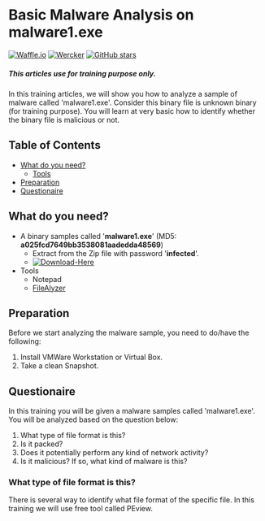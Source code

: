 

# Basic Malware Analysis on malware1.exe
[![Waffle.io](https://img.shields.io/waffle/label/evancohen/smart-mirror/in%20progress.svg?maxAge=2592000)]()
[![Wercker](https://img.shields.io/wercker/ci/wercker/docs.svg?maxAge=2592000)]()
[![GitHub stars](https://img.shields.io/github/stars/badges/shields.svg?style=social&label=Star&maxAge=100)]()
##### This articles use for training purpose only.
In this training articles, we will show you how to analyze a sample of malware called 'malware1.exe'. Consider this binary file is unknown binary (for training purpose). You will learn at very basic how to identify whether the binary file is malicious or not.

## Table of Contents
- [What do you need?](#what-do-you-need)
  - [Tools](#tools)
- [Preparation](#preparation)
- [Questionaire](#questionaire)

## What do you need?
- A binary samples called '**malware1.exe**' (MD5: **a025fcd7649bb3538081aadedda48569**)
  - Extract from the Zip file with password '**infected**'.
  - [![Download-Here](https://img.shields.io/badge/Download%20Sample-Here-brightgreen.svg)](https://github.com/alternat0r/training-malware1/raw/master/malware1.zip)
- Tools
  - Notepad
  - [FileAlyzer](https://www.safer-networking.org/products/filealyzer/ "Download FileAlyzer here if you dont have yet")

## Preparation

Before we start analyzing the malware sample, you need to do/have the following:
  1. Install VMWare Workstation or Virtual Box.
  2. Take a clean Snapshot.

## Questionaire

In this training you will be given a malware samples called 'malware1.exe'. You will be analyzed based on the question below:
  1. What type of file format is this?
  2. Is it packed?
  3. Does it potentially perform any kind of network activity?
  4. Is it malicious? If so, what kind of malware is this?

### What type of file format is this?

There is several way to identify what file format of the specific file. In this training we will use free tool called PEview.



